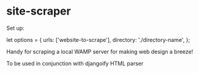 # site-scraper

Set up:

let options = {
    urls: ['website-to-scrape'],
    directory: './directory-name',
};

Handy for scraping a local WAMP server for making web design a breeze!

To be used in conjunction with djangoify HTML parser